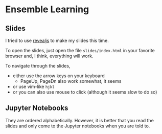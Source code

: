 # Ensemble Learning

## Slides
I tried to use [revealjs](https://revealjs.com/) to make my slides this time.

To open the slides, just open the file `slides/index.html` in your favorite browser and, I think,
everything will work.

To navigate through the slides,
- either use the arrow keys on your keyboard
    - PageUp, PageDn also work somewhat, it seems
- or use vim-like `hjkl`
- or you can also use mouse to click (although it seems slow to do so)


## Jupyter Notebooks
They are ordered alphabetically. However, it is better that you read the slides
and only come to the Jupyter notebooks when you are told to.
